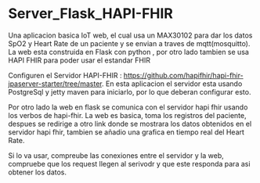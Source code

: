 # Server_Flask_HAPI-FHIR

Una aplicacion basica IoT web, el cual usa un MAX30102 para dar los datos SpO2 y Heart Rate de un paciente y se envian a traves de mqtt(mosquitto). La web esta construida en Flask con python , por otro lado tambien se usa HAPI FHIR para poder usar el estandar FHIR

Configuren el Servidor HAPI-FHIR : https://github.com/hapifhir/hapi-fhir-jpaserver-starter/tree/master. En esta aplicacion el servidor esta usando PostgreSql y jetty maven para iniciarlo, por lo que deberan configurar esto.

Por otro lado la web en flask se comunica con el servidor hapi fhir usando los verbos de hapi-fhir. La web es basica, toma los registros del paciente, despues se redirige a otro link donde se mostrara los datos obtenidos en el servidor hapi fhir, tambien se añadio una grafica en tiempo real del Heart Rate.

Si lo va usar, compreube las conexiones entre el servidor y la web, compruebe que los request llegen al serivodr y que este responda para asi obtener los datos.


